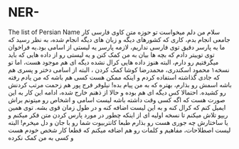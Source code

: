 # NER-
The list of Persian Name
سلام 
من دلم میخواست تو حوزه متن کاوی فارسی کار جامعی انجام بدم، کاری که کشورهای دیگه و زبان های دیگه انجام شده، به نظر رسید که ما یه پارسر دقیق
توی فارسی نداریم، لازمه پارسر یه لیستی از اسامی بود.یه فراخوان توی توییتر دادم که بچه ها بیان به من کمک کنن و یه لیستی رو از 
داده هایی که باید میگرفتیم رو دارم، البته هنوز داده هایی کرال نشده دیگه ای هم موجود هست، اما تو  نسخه۱
محمود اسکندری، محمدرضا کوشا کمک کردن ، البته از اسامی دختر و پسری هم که جادی گذاشته استفاده کردم و اینکه ممکن هست کسی هم باشه که من یادم رفته باشه اسمش رو بذارم، بهتره که به من پیام بده! نیلوفر فرج پور هم زحمت مرتب کردنش رو کشیده. احتمالا کس دیگه ای هم بوده و حالا از ذهنم خارج شده،
ادامه این کار به این صورت هست که اگه کسی وقت داشته باشه لیست اسامی و اشخاص رو میتونم براش ایمیل کنم که کرال کنه و به این لیست
اضافه کنه و در طول زمان قوی بشه. 
توی همین ریپو تلاش میکنم تا نسخه اولیه ای از اینکه چطور در مورد پارس کردن متن فکر میکنم و یا ساختارش چه جوری هست رو بذارم طبعا کانتربیوت 
شما رو با جان و دل میخرم!
البته لیست اصطلاحات، مفاهیم و کلمات رو هم اضافه میکنم که قطعا کار شخص خودم هست و کسی به من کمک نکرده  
